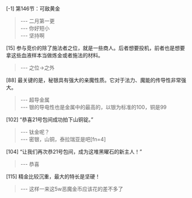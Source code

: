 
[-1] 第146节：可敌黄金
>--- 二月第一更<br>
>--- 你好短小<br>
>--- 坚持啊<br>

[15] 参与竞价的除了施法者之位，就是一些商人。后者想要投机，前者也是想要拿这些血液样本当做炼金或者施法的材料。
>--- 之位→之外<br>

[88] 最关键的是，秘银具有强大的亲魔性质。它对于法力、魔能的传导性非常强大。
>--- 超导金属<br>
>--- 银的导电性也是金属中的最高的，以银为标准的100，铜是99<br>

[102] “恭喜21号包间成功拍下山铜锭。”
>--- 钛金呢？<br>
>--- 密银，山铜，泰拉瑞亚是吧[fn=4]<br>

[104] “让我们再次恭21号包间，成为这堆黑曜石的新主人！”
>--- 恭喜<br>

[115] 精金比较沉重，最大的特长是坚硬！
>--- 这样一来这5w恶魔金币应该花的差不多了<br>

